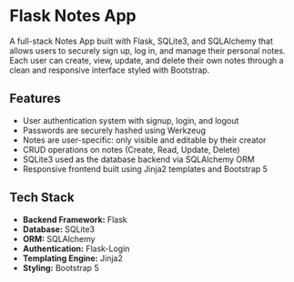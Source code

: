 # Flask Notes App

A full-stack Notes App built with Flask, SQLite3, and SQLAlchemy that allows users to securely sign up, log in, and manage their personal notes. Each user can create, view, update, and delete their own notes through a clean and responsive interface styled with Bootstrap.

## Features

- User authentication system with signup, login, and logout
- Passwords are securely hashed using Werkzeug
- Notes are user-specific: only visible and editable by their creator
- CRUD operations on notes (Create, Read, Update, Delete)
- SQLite3 used as the database backend via SQLAlchemy ORM
- Responsive frontend built using Jinja2 templates and Bootstrap 5

## Tech Stack

- **Backend Framework:** Flask
- **Database:** SQLite3
- **ORM:** SQLAlchemy
- **Authentication:** Flask-Login
- **Templating Engine:** Jinja2
- **Styling:** Bootstrap 5



